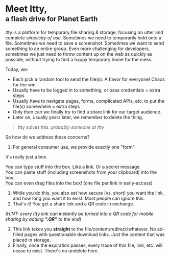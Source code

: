 # Meet Itty,
## a flash drive for Planet Earth

Itty is a platform for temporary file sharing & storage, focusing on utter and complete _simplicity of use_.
Sometimes we need to temporarily hold onto a file.  Sometimes we need to save a screenshot.  Sometimes we want to send something to an entire group.  Even more challenging for developers, sometimes we just need to throw content up on the web as quickly as possible, without trying to find a happy temporary home for the mess.

Today, we:

- Each pick a random tool to send the file(s).  A flavor for everyone!  Chaos for the win.
- Usually have to be logged in to something, or pass credentials = extra steps
- Usually have to navigate pages, forms, complicated APIs, etc. to put the file(s) somewhere = extra steps
- Only then can we finally try to find a share link for our target audience.
- Later on, usually years later, we remember to delete the thing.

> Itty solves this. <cite>probably someone at Itty</cite>

So how do we address these concerns?

1. For general consumer use, we provide exactly one "form".

  It's really just a box.

  You can type stuff into the box.  Like a link.  Or a secret message.  
  You can paste stuff (including screenshots from your clipboard) into the box.  
  You can even drag files into the box! (one file per link in early-access)
1. While you do this, you also set how secure (vs. short) you want the link, and how long you want it to exist.  Most people can ignore this.
1. That's it!  You get a share link and a QR code in exchange.

  _(HINT: every Itty link can instantly be turned into a QR code for mobile sharing by adding **".QR"** to the end)_
1. This link takes you **straight** to the file/content/redirect/whatever.  No ad-filled pages with questionable download links.  Just the content that was placed in storage.
1. Finally, once the expiration passes, every trace of this file, link, etc. will cease to exist.  There's no undelete here.



<style lang="scss">
  h2 {
    margin-top: -0.8em;
    margin-bottom: 1em;
  }
</style>
